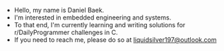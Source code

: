 - Hello, my name is Daniel Baek.  
- I'm interested in embedded engineering and systems.  
- To that end, I'm currently learning and writing solutions for r/DailyProgrammer challenges in C.  
- If you need to reach me, please do so at liquidsilver197@outlook.com
